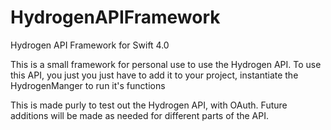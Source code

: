# HydrogenAPIFramework
Hydrogen API Framework for Swift 4.0

This is a small framework for personal use to use the Hydrogen API. 
To use this API, you just you just have to add it to your project, instantiate the HydrogenManger to run it's functions

This is made purly to test out the Hydrogen API, with OAuth.  Future additions will be made as needed for different parts of the API.
